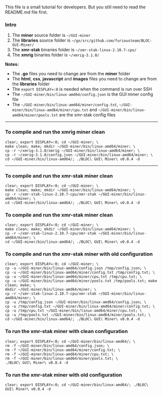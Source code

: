 This file is a small tutorial for developers. But you still need to read the README.md file first.  

### Intro

1. The **miner** source folder is `~/GUI-miner`  
2. The **libraries** source folder is `~/go/src/github.com/furiousteam/BLOC-GUI-Miner/`  
3. The **xmr-stak** binaries folder is `~/xmr-stak-linux-2.10.7-cpu/`  
4. The **xmrig** binaries folder is `~/xmrig-3.1.0/`  

**Notes:**  
* The **.go** files you need to change are from the **miner** folder  
* The **html**, **css**, **javascript** and **images** files you need to change are from the **libraries** folder  
* The `export DISPLAY=:0` is needed when the command is run over SSH  
* The `~/GUI-miner/bin/linux-amd64/config.json` is the GUI miner config file  
* The `~/GUI-miner/bin/linux-amd64/miner/config.txt`, `~/GUI-miner/bin/linux-amd64/miner/cpu.txt` and `~/GUI-miner/bin/linux-amd64/miner/pools.txt` are the xmr-stak config files  

-----------------------------------------------------------------------------------------------  

### To compile and run the xmrig miner clean

```shell
clear; export DISPLAY=:0; cd ~/GUI-miner; \
make clean; make; mkdir ~/GUI-miner/bin/linux-amd64/miner; \
cp -r ~/xmrig-3.1.0/xmrig ~/GUI-miner/bin/linux-amd64/miner; \
cp -r ~/xmrig-3.1.0/config.json ~/GUI-miner/bin/linux-amd64/miner; \
cd ~/GUI-miner/bin/linux-amd64/; ./BLOC\ GUI\ Miner\ v0.0.4 -d
```

-----------------------------------------------------------------------------------------------  

### To compile and run the xmr-stak miner clean

```shell
clear; export DISPLAY=:0; cd ~/GUI-miner; \
make clean; make; mkdir ~/GUI-miner/bin/linux-amd64/miner; \
cp -r ~/xmr-stak-linux-2.10.7-cpu/xmr-stak ~/GUI-miner/bin/linux-amd64/miner; \
cd ~/GUI-miner/bin/linux-amd64/; ./BLOC\ GUI\ Miner\ v0.0.4 -d
```

### To compile and run the xmr-stak miner clean

```shell
clear; export DISPLAY=:0; cd ~/GUI-miner; \
make clean; make; mkdir ~/GUI-miner/bin/linux-amd64/miner; \
cp -r ~/xmr-stak-linux-2.10.7-cpu/xmr-stak ~/GUI-miner/bin/linux-amd64/miner; \
cd ~/GUI-miner/bin/linux-amd64/; ./BLOC\ GUI\ Miner\ v0.0.4 -d
``` 

### To compile and run the xmr-stak miner with old configuration

```shell
clear; export DISPLAY=:0; cd ~/GUI-miner; \
cp -u ~/GUI-miner/bin/linux-amd64/config.json /tmp/config.json; \
cp -u ~/GUI-miner/bin/linux-amd64/miner/config.txt /tmp/config.txt; \
cp -u ~/GUI-miner/bin/linux-amd64/miner/cpu.txt /tmp/cpu.txt; \
cp -u ~/GUI-miner/bin/linux-amd64/miner/pools.txt /tmp/pools.txt; make clean; make; \
mkdir ~/GUI-miner/bin/linux-amd64/miner; \
cp -r ~/xmr-stak-linux-2.10.7-cpu/xmr-stak ~/GUI-miner/bin/linux-amd64/miner; \
cp -u /tmp/config.json ~/GUI-miner/bin/linux-amd64/config.json; \
cp -u /tmp/config.txt ~/GUI-miner/bin/linux-amd64/miner/config.txt; \
cp -u /tmp/cpu.txt ~/GUI-miner/bin/linux-amd64/miner/cpu.txt; \
cp -u /tmp/pools.txt ~/GUI-miner/bin/linux-amd64/miner/pools.txt; \
cd ~/GUI-miner/bin/linux-amd64/; ./BLOC\ GUI\ Miner\ v0.0.4 -d
```

### To run the xmr-stak miner with clean configuration

```shell
clear; export DISPLAY=:0; cd ~/GUI-miner/bin/linux-amd64/; \
rm -f ~/GUI-miner/bin/linux-amd64/config.json; \
rm -f ~/GUI-miner/bin/linux-amd64/miner/config.txt; \
rm -f ~/GUI-miner/bin/linux-amd64/miner/cpu.txt; \
rm -f ~/GUI-miner/bin/linux-amd64/miner/pools.txt; \
./BLOC\ GUI\ Miner\ v0.0.4 -d
```

### To run the xmr-stak miner with old configuration

```shell
clear; export DISPLAY=:0; cd ~/GUI-miner/bin/linux-amd64/; ./BLOC\ GUI\ Miner\ v0.0.4 -d
```
